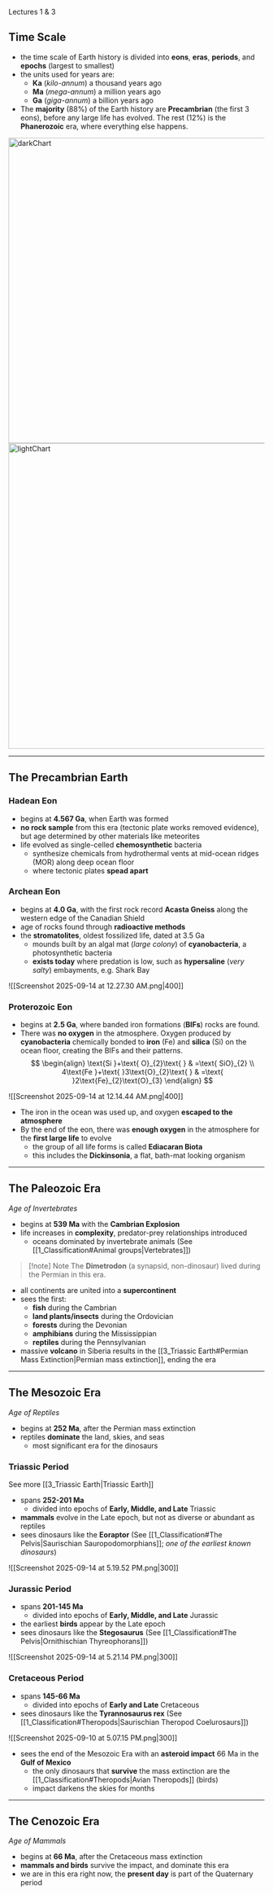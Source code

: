 Lectures 1 & 3


## Time Scale
- the time scale of Earth history is divided into **eons**, **eras**, **periods**,  and **epochs** (largest to smallest)
- the units used for years are:
	- **Ka** (*kilo-annum*) a thousand years ago
	- **Ma** (*mega-annum*) a million years ago
	- **Ga** (*giga-annum*) a billion years ago
- The **majority** (88%) of the Earth history are **Precambrian** (the first 3 eons), before any large life has evolved. The rest (12%) is the **Phanerozoic** era, where everything else happens.


<div class="hideOnLight">
<img alt="darkChart" src="/EASC103/lib/media/darkChart.png" style="width: 600px; max-width: 100%;">
</div>
<div class="hideOnDark">
<img alt="lightChart" src="/EASC103/lib/media/lightChart.png" style="width: 600px; max-width: 100%;">
</div>

---

## The Precambrian Earth

### Hadean Eon
- begins at **4.567 Ga**, when Earth was formed
- **no rock sample** from this era (tectonic plate works removed evidence), but age determined by other materials like meteorites
- life evolved as single-celled **chemosynthetic** bacteria
	- synthesize chemicals from hydrothermal vents at mid-ocean ridges (MOR) along deep ocean floor
	- where tectonic plates **spead apart**

### Archean Eon
- begins at **4.0 Ga**, with the first rock record **Acasta Gneiss** along the western edge of the Canadian Shield
- age of rocks found through **radioactive methods**
- the **stromatolites**, oldest fossilized life, dated at 3.5 Ga
	- mounds built by an algal mat (*large colony*) of **cyanobacteria**, a photosynthetic bacteria
	- **exists today** where predation is low, such as **hypersaline** (*very salty*) embayments, e.g. Shark Bay

![[Screenshot 2025-09-14 at 12.27.30 AM.png|400]]

### Proterozoic Eon
- begins at **2.5 Ga**, where banded iron formations (**BIFs**) rocks are found.
- There was **no oxygen** in the atmosphere. Oxygen produced by **cyanobacteria** chemically bonded to **iron** (Fe) and **silica** (Si) on the ocean floor, creating the BIFs and their patterns.
$$
\begin{align}
\text{Si }+\text{ O}_{2}\text{ } & =\text{ SiO}_{2} \\
4\text{Fe }+\text{ }3\text{O}_{2}\text{ } & =\text{ }2\text{Fe}_{2}\text{O}_{3}
\end{align}
$$

![[Screenshot 2025-09-14 at 12.14.44 AM.png|400]]

- The iron in the ocean was used up, and oxygen **escaped to the atmosphere**
- By the end of the eon, there was **enough oxygen** in the atmosphere for the **first large life** to evolve
	- the group of all life forms is called **Ediacaran Biota**
	- this includes the **Dickinsonia**, a flat, bath-mat looking organism

---

## The Paleozoic Era
*Age of Invertebrates*
- begins at **539 Ma** with the **Cambrian Explosion**
- life increases in **complexity**, predator-prey relationships introduced
	- oceans dominated by invertebrate animals (See [[1_Classification#Animal groups|Vertebrates]])

> [!note] Note
> The **Dimetrodon** (a synapsid, non-dinosaur) lived during the Permian in this era.

- all continents are united into a **supercontinent**
- sees the first:
	- **fish** during the Cambrian
	- **land plants/insects** during the Ordovician
	- **forests** during the Devonian
	- **amphibians** during the Mississippian
	- **reptiles** during the Pennsylvanian
- massive **volcano** in Siberia results in the [[3_Triassic Earth#Permian Mass Extinction|Permian mass extinction]], ending the era



---

## The Mesozoic Era
*Age of Reptiles*
- begins at **252 Ma**, after the Permian mass extinction
- reptiles **dominate** the land, skies, and seas
	- most significant era for the dinosaurs

### Triassic Period
See more [[3_Triassic Earth|Triassic Earth]]
- spans **252-201 Ma**
	- divided into epochs of **Early, Middle, and Late** Triassic
- **mammals** evolve in the Late epoch, but not as diverse or abundant as reptiles
- sees dinosaurs like the **Eoraptor** (See [[1_Classification#The Pelvis|Saurischian Sauropodomorphians]]; *one of the earliest known dinosaurs*)

![[Screenshot 2025-09-14 at 5.19.52 PM.png|300]]

### Jurassic Period
- spans **201-145 Ma**
	- divided into epochs of **Early, Middle, and Late** Jurassic
- the earliest **birds** appear by the Late epoch
- sees dinosaurs like the **Stegosaurus** (See [[1_Classification#The Pelvis|Ornithischian Thyreophorans]])

![[Screenshot 2025-09-14 at 5.21.14 PM.png|300]]

### Cretaceous Period
- spans **145-66 Ma**
	- divided into epochs of **Early and Late** Cretaceous
- sees dinosaurs like the **Tyrannosaurus rex** (See [[1_Classification#Theropods|Saurischian Theropod Coelurosaurs]])

![[Screenshot 2025-09-10 at 5.07.15 PM.png|300]]

- sees the end of the Mesozoic Era with an **asteroid impact** 66 Ma in the **Gulf of Mexico**
	- the only dinosaurs that **survive** the mass extinction are the [[1_Classification#Theropods|Avian Theropods]] (birds)
	- impact darkens the skies for months

---

## The Cenozoic Era
*Age of Mammals*
- begins at **66 Ma**, after the Cretaceous mass extinction
- **mammals and birds** survive the impact, and dominate this era
- we are in this era right now, the **present day** is part of the Quaternary period

